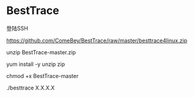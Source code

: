 # BestTrace
登陆SSH

https://github.com/ComeBey/BestTrace/raw/master/besttrace4linux.zip

unzip BestTrace-master.zip

yum install -y unzip zip

chmod +x BestTrace-master

./besttrace X.X.X.X
